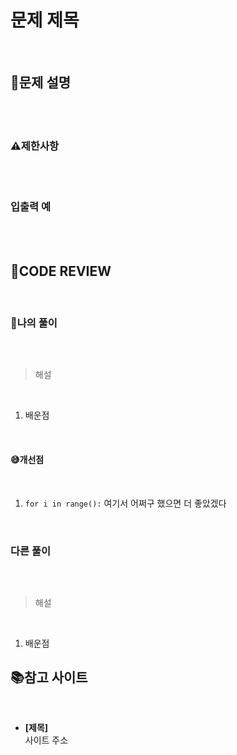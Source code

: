 # 문제 제목

<br/>

## **📝문제 설명**

<br/>

<br/>

### **⚠제한사항**

<br/>

<br/>

### **입출력 예**

<br/>

<br/>

## **🧐CODE REVIEW**

<br/>

### **🧾나의 풀이**

<br/>

```python
```

> 해설

<br/>

1. 배운점

<br/>

#### **😅개선점**

<br/>

1. `for i in range():` 여기서 어쩌구 했으면 더 좋았겠다

<br/>

### **다른 풀이**

<br/>

```python
```

>해설

<br/>

1. 배운점


## 📚참고 사이트

<br/>

- **[제목]**<br/>
사이트 주소